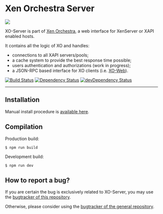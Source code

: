 # Xen Orchestra Server

![](http://i.imgur.com/HVFMrTk.png)

XO-Server is part of [Xen Orchestra](https://github.com/vatesfr/xo), a web interface for XenServer or XAPI enabled hosts.

It contains all the logic of XO and handles:

- connections to all XAPI servers/pools;
- a cache system to provide the best response time possible;
- users authentication and authorizations (work in progress);
- a JSON-RPC based interface for XO clients (i.e. [XO-Web](https://github.com/vatesfr/xo-web)).

[![Build Status](https://travis-ci.org/vatesfr/xo-server.svg?branch=next-release)](https://travis-ci.org/vatesfr/xo-server)
[![Dependency Status](https://david-dm.org/vatesfr/xo-server.svg?theme=shields.io)](https://david-dm.org/vatesfr/xo-server)
[![devDependency Status](https://david-dm.org/vatesfr/xo-server/dev-status.svg?theme=shields.io)](https://david-dm.org/vatesfr/xo-server#info=devDependencies)

___

## Installation

Manual install procedure is [available here](https://github.com/vatesfr/xo/blob/master/doc/installation/README.md#installation).

## Compilation

Production build:

```
$ npm run build
```

Development build:

```
$ npm run dev
```

## How to report a bug?

If you are certain the bug is exclusively related to XO-Server, you may use the [bugtracker of this repository](https://github.com/vatesfr/xo-server/issues).

Otherwise, please consider using the [bugtracker of the general repository](https://github.com/vatesfr/xo/issues).

